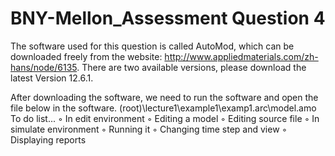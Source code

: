 # BNY-Mellon_Assessment Question 4
The software used for this question is called AutoMod, which can be downloaded freely from the website: http://www.appliedmaterials.com/zh-hans/node/6135. There are two available versions, please download the latest Version 12.6.1.

After downloading the software, we need to run the software and open the file below in the software.          (root)\lecture1\example1\examp1.arc\model.amo
To do list...
◦ In edit environment
◦ Editing a model
◦ Editing source file
◦ In simulate environment
◦ Running it
◦ Changing time step and view ◦ Displaying reports
